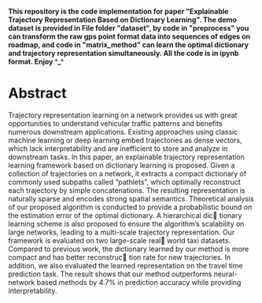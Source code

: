 **This repository is the code implementation for paper "Explainable Trajectory Representation Based on Dictionary Learning". The demo dataset is provided in File folder "dataset", by code in  "preprocess" you can transform the raw gps point format data into sequences of edges on roadmap, and code in  "matrix_method" can learn the optimal dictionary and trajectory  representation  simultaneously. All the code is in ipynb format. Enjoy ^_^**
# Abstract
Trajectory representation learning on a network provides us with 
great opportunities to understand vehicular traffic patterns and 
benefits numerous downstream applications. Existing approaches 
using classic machine learning or deep learning embed trajectories 
as dense vectors, which lack interpretability and are inefficient to 
store and analyze in downstream tasks. In this paper, an explainable 
trajectory representation learning framework based on dictionary 
learning is proposed. Given a collection of trajectories on a network, 
it extracts a compact dictionary of commonly used subpaths called 
“pathlets”, which optimally reconstruct each trajectory by simple 
concatenations. The resulting representation is naturally sparse 
and encodes strong spatial semantics. Theoretical analysis of our 
proposed algorithm is conducted to provide a probabilistic bound 
on the estimation error of the optimal dictionary. A hierarchical dic
tionary learning scheme is also proposed to ensure the algorithm’s 
scalability on large networks, leading to a multi-scale trajectory 
representation. Our framework is evaluated on two large-scale real
world taxi datasets. Compared to previous work, the dictionary 
learned by our method is more compact and has better reconstruc
tion rate for new trajectories. In addition, we also evaluated the 
learned representation on the travel time prediction task. The result 
shows that our method outperforms neural-network based methods 
by 4.7% in prediction accuracy while providing interpretability.
